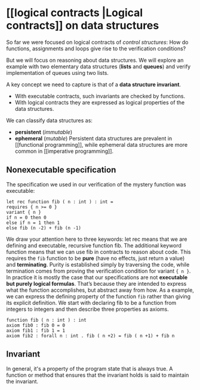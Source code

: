 # [[logical contracts |Logical contracts]] on data structures
So far we were focused on logical contracts of *control structures*: How do functions, assignments and loops give rise to the verification conditions?

But we will focus on reasoning about data structures. We will explore an example with two elementary data structures (**lists** and **queues**) and verify implementation of queues using two lists.

A key concept we need to capture is that of a **data structure invariant**.
- With executable contracts, such invariants are checked by functions.
- With logical contracts they are expressed as logical properties of the data structures.

We can classify data structures as:
- **persistent** (*immutable*)
- **ephemeral** (*mutable*)
Persistent data structures are prevalent in [[functional programming]], while ephemeral data structures are more common in [[imperative programming]].

## Nonexecutable specification

The specification we used in our verification of the mystery function was executable:
```
let rec function fib ( n : int ) : int =
requires { n >= 0 }
variant { n }
if n = 0 then 0
else if n = 1 then 1
else fib (n -2) + fib (n -1)
```
We draw your attention here to three keywords: let rec means that we are defining and executable, recursive function fib. The additional keyword function means that we can use fib in contracts to reason about code. This requires the `fib` function to be **pure** (have no effects, just return a value) and **terminating**. Purity is established simply by
traversing the code, while termination comes from proving the verification condition for variant `{ n }`.
In practice it is mostly the case that our specifications are not **executable but purely logical formulas**. That’s because they are intended to express what the function accomplishes, but abstract away from how. As a example, we can express the defining property of the function `fib` rather than giving its explicit definition.
We start with declaring fib to be a function from integers to integers and then describe three properties as axioms.
```
function fib ( n : int ) : int
axiom fib0 : fib 0 = 0
axiom fib1 : fib 1 = 1
axiom fib2 : forall n : int . fib ( n +2) = fib ( n +1) + fib n
```
## Invariant
In general, it's a property of the program state that is always true. A function or method that ensures that the invariant holds is said to maintain the invariant.